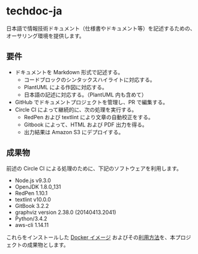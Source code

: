 # techdoc-ja

日本語で情報技術ドキュメント（仕様書やドキュメント等）を記述するための、オーサリング環境を提供します。


## 要件

- ドキュメントを Markdown 形式で記述する。
    - コードブロックのシンタックスハイライトに対応する。
    - PlantUML による作図に対応する。
    - 日本語の記述に対応する。（PlantUML 内も含めて）
- GitHub でドキュメントプロジェクトを管理し、PR で編集する。
- Circle CI によって継続的に、次の処理を実行する。
    - RedPen および textlint により文章の自動校正をする。
    - Gitbook によって、HTML および PDF 出力を得る。
    - 出力結果は Amazon S3 にデプロイする。


## 成果物

前述の Circle CI による処理のために、下記のソフトウェアを利用します。

- Node.js v9.3.0
- OpenJDK 1.8.0_131
- RedPen 1.10.1
- textlint v10.0.0
- GitBook 3.2.2
- graphviz version 2.38.0 (20140413.2041)
- Python/3.4.2
- aws-cli 1.14.11

これらをインストールした [Docker イメージ](https://hub.docker.com/r/classmethod/techdoc-ja/)
およびその[利用方法](usage.md)を、本プロジェクトの成果物とします。


